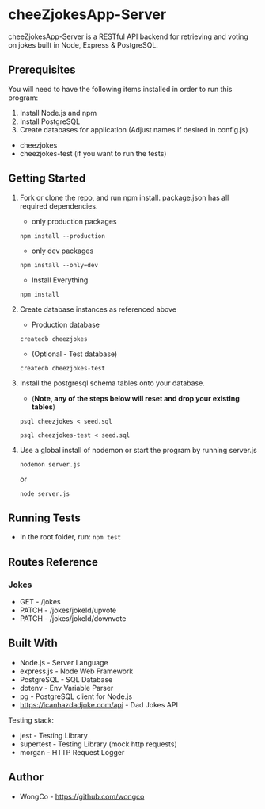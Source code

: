 # cheeZjokesApp-Server

cheeZjokesApp-Server is a RESTful API backend for retrieving and voting on jokes built in Node, Express & PostgreSQL.

## Prerequisites

You will need to have the following items installed in order to run this program:

1. Install Node.js and npm
2. Install PostgreSQL
3. Create databases for application (Adjust names if desired in config.js)

- cheezjokes
- cheezjokes-test (if you want to run the tests)

## Getting Started

1. Fork or clone the repo, and run npm install. package.json has all required dependencies.

   - only production packages

   ```
   npm install --production
   ```

   - only dev packages

   ```
   npm install --only=dev
   ```

   - Install Everything

   ```
   npm install
   ```

2. Create database instances as referenced above

   - Production database

   ```
   createdb cheezjokes
   ```

   - (Optional - Test database)

   ```
   createdb cheezjokes-test
   ```

3. Install the postgresql schema tables onto your database.

   - (**Note, any of the steps below will reset and drop your existing tables**)

   ```
   psql cheezjokes < seed.sql
   ```

   ```
   psql cheezjokes-test < seed.sql
   ```

4. Use a global install of nodemon or start the program by running server.js

   ```
   nodemon server.js
   ```

   or

   ```
   node server.js
   ```

## Running Tests

- In the root folder, run:
  `npm test`

## Routes Reference

### Jokes

- GET - /jokes
- PATCH - /jokes/jokeId/upvote
- PATCH - /jokes/jokeId/downvote

## Built With

- Node.js - Server Language
- express.js - Node Web Framework
- PostgreSQL - SQL Database
- dotenv - Env Variable Parser
- pg - PostgreSQL client for Node.js
- https://icanhazdadjoke.com/api - Dad Jokes API

Testing stack:

- jest - Testing Library
- supertest - Testing Library (mock http requests)
- morgan - HTTP Request Logger

## Author

- WongCo - https://github.com/wongco
